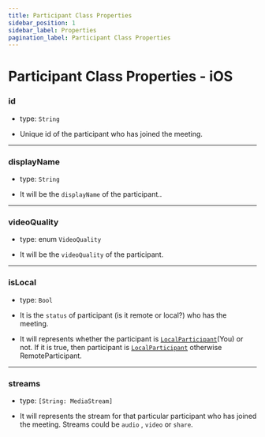 ```yaml
---
title: Participant Class Properties
sidebar_position: 1
sidebar_label: Properties
pagination_label: Participant Class Properties
---
```


# Participant Class Properties - iOS

<div class="sdk-api-ref-only-h4">

### id

- type: `String`

- Unique id of the participant who has joined the meeting.

---

### displayName

- type: `String`

- It will be the `displayName` of the participant..

---

### videoQuality

- type: enum `VideoQuality`

- It will be the `videoQuality` of the participant.

---

### isLocal

- type: `Bool`

- It is the `status` of participant (is it remote or local?) who has the meeting.
- It will represents whether the participant is [`LocalParticipant`](../meeting-class/properties#localparticipant)(You) or not. If it is true, then participant is [`LocalParticipant`](../meeting-class/properties#localparticipant) otherwise RemoteParticipant.

---

### streams

- type: `[String: MediaStream]`

- It will represents the stream for that particular participant who has joined the meeting. Streams could be `audio` , `video` or `share`.

</div>

